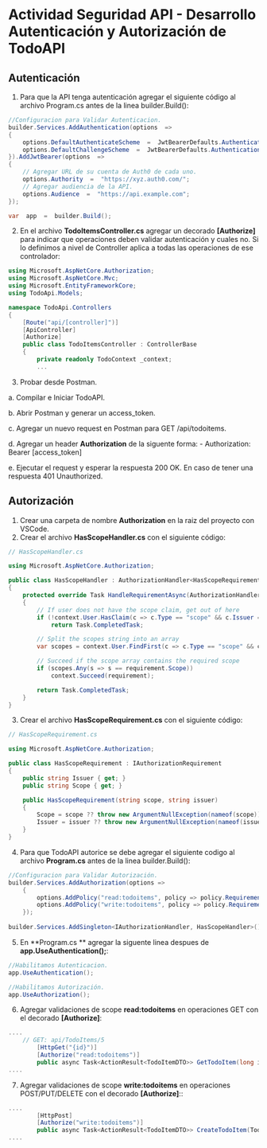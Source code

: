 
 # Actividad Seguridad API - Desarrollo Autenticación y Autorización de TodoAPI

## Autenticación 
1. Para que la API tenga autenticación agregar el siguiente código al archivo Program.cs antes de la linea builder.Build():

```csharp
//Configuracion para Validar Autenticacion.
builder.Services.AddAuthentication(options  =>
{
	options.DefaultAuthenticateScheme  =  JwtBearerDefaults.AuthenticationScheme;
	options.DefaultChallengeScheme  =  JwtBearerDefaults.AuthenticationScheme;
}).AddJwtBearer(options  =>
{
	// Agregar URL de su cuenta de Auth0 de cada uno.
	options.Authority  =  "https://xyz.auth0.com/";
	// Agregar audiencia de la API.
	options.Audience  =  "https://api.example.com";
});

var  app  =  builder.Build();
```

2. En el archivo **TodoItemsController.cs** agregar un decorado **[Authorize]** para indicar que operaciones deben validar autenticación y cuales no. Si lo definimos a nivel de Controller aplica a todas las operaciones de ese controlador:

```csharp
using Microsoft.AspNetCore.Authorization;
using Microsoft.AspNetCore.Mvc;
using Microsoft.EntityFrameworkCore;
using TodoApi.Models;

namespace TodoApi.Controllers
{
    [Route("api/[controller]")]
    [ApiController]
    [Authorize]
    public class TodoItemsController : ControllerBase
    {
        private readonly TodoContext _context;
        ...
```

3. Probar desde Postman.
 
a. Compilar e Iniciar TodoAPI. 

b. Abrir Postman y generar un access_token. 

c. Agregar un nuevo request en Postman para GET /api/todoitems.

d. Agregar un header **Authorization** de la siguente forma:
	- Authorization: Bearer [access_token]
	
e. Ejecutar el request y esperar la respuesta 200 OK. En caso de tener una respuesta 401   Unauthorized. 



## Autorización
1. Crear una carpeta de nombre **Authorization** en la raiz del proyecto con VSCode.
2. Crear el archivo **HasScopeHandler.cs** con el siguiente código: 
```csharp
// HasScopeHandler.cs

using Microsoft.AspNetCore.Authorization;

public class HasScopeHandler : AuthorizationHandler<HasScopeRequirement>
{
    protected override Task HandleRequirementAsync(AuthorizationHandlerContext context, HasScopeRequirement requirement)
    {
        // If user does not have the scope claim, get out of here
        if (!context.User.HasClaim(c => c.Type == "scope" && c.Issuer == requirement.Issuer))
            return Task.CompletedTask;

        // Split the scopes string into an array
        var scopes = context.User.FindFirst(c => c.Type == "scope" && c.Issuer == requirement.Issuer).Value.Split(' ');

        // Succeed if the scope array contains the required scope
        if (scopes.Any(s => s == requirement.Scope))
            context.Succeed(requirement);

        return Task.CompletedTask;
    }
}
```

3. Crear el archivo **HasScopeRequirement.cs** con el siguiente código: 

```csharp
// HasScopeRequirement.cs

using Microsoft.AspNetCore.Authorization;

public class HasScopeRequirement : IAuthorizationRequirement
{
    public string Issuer { get; }
    public string Scope { get; }

    public HasScopeRequirement(string scope, string issuer)
    {
        Scope = scope ?? throw new ArgumentNullException(nameof(scope));
        Issuer = issuer ?? throw new ArgumentNullException(nameof(issuer));
    }
}
```
4. Para que TodoAPI autorice se debe agregar el siguiente codigo al archivo **Program.cs** antes de la linea builder.Build():
```csharp
//Configuracion para Validar Autorización. 
builder.Services.AddAuthorization(options =>
    {
        options.AddPolicy("read:todoitems", policy => policy.Requirements.Add(new HasScopeRequirement("read:todoitems", "https://dev-utn-frc-iaew.auth0.com/")));
        options.AddPolicy("write:todoitems", policy => policy.Requirements.Add(new HasScopeRequirement("write:todoitems", "https://dev-utn-frc-iaew.auth0.com/")));
    });
    
builder.Services.AddSingleton<IAuthorizationHandler, HasScopeHandler>();
```

5. En **Program.cs ** agregar la siguente linea despues de **app.UseAuthentication();**:
```csharp
//Habilitamos Autenticacion.
app.UseAuthentication();

//Habilitamos Autorización. 
app.UseAuthorization();

```

6. Agregar validaciones de scope **read:todoitems** en operaciones GET con el decorado **[Authorize]**:
```csharp
....
    // GET: api/TodoItems/5
        [HttpGet("{id}")]
        [Authorize("read:todoitems")]
        public async Task<ActionResult<TodoItemDTO>> GetTodoItem(long id)
....

```
7. Agregar validaciones de scope **write:todoitems** en operaciones POST/PUT/DELETE con el decorado **[Authorize]**::
```csharp
....
        [HttpPost]
        [Authorize("write:todoitems")]
        public async Task<ActionResult<TodoItemDTO>> CreateTodoItem(TodoItemDTO todoItemDTO)
....

```
